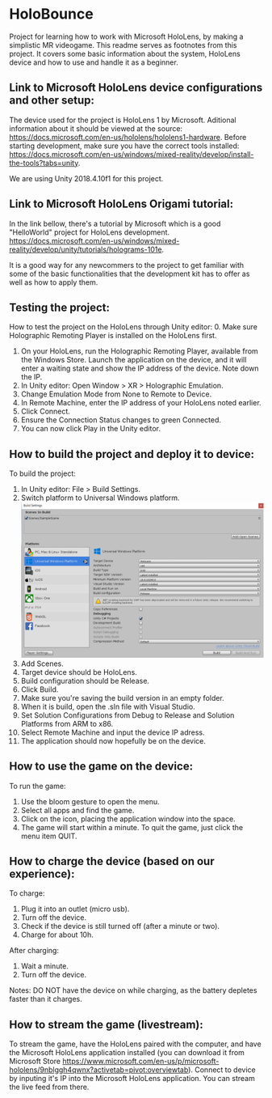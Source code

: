 # HoloBounce
Project for learning how to work with Microsoft HoloLens, by making a simplistic MR videogame.
This readme serves as footnotes from this project. It covers some basic information about the system, HoloLens device and how to use and handle it as a beginner.


## Link to Microsoft HoloLens device configurations and other setup:
The device used for the project is HoloLens 1 by Microsoft. Aditional information about it should be viewed at the source: https://docs.microsoft.com/en-us/hololens/hololens1-hardware.
Before starting development, make sure you have the correct tools installed: https://docs.microsoft.com/en-us/windows/mixed-reality/develop/install-the-tools?tabs=unity.

We are using Unity 2018.4.10f1 for this project.

## Link to Microsoft HoloLens Origami tutorial:
In the link bellow, there's a tutorial by Microsoft which is a good "HelloWorld" project for HoloLens development.
https://docs.microsoft.com/en-us/windows/mixed-reality/develop/unity/tutorials/holograms-101e.

It is a good way for any newcommers to the project to get familiar with some of the basic functionalities that the development kit has to offer as well as how to apply them.

## Testing the project:
How to test the project on the HoloLens through Unity editor:
  0. Make sure Holographic Remoting Player is installed on the HoloLens first.
  1. On your HoloLens, run the Holographic Remoting Player, available from the Windows Store. Launch the application on the device, and it will enter a waiting state and show the IP address of the device. Note down the IP.
  2. In Unity editor: Open Window > XR > Holographic Emulation.
  3. Change Emulation Mode from None to Remote to Device.
  4. In Remote Machine, enter the IP address of your HoloLens noted earlier.
  5. Click Connect.
  6. Ensure the Connection Status changes to green Connected.
  7. You can now click Play in the Unity editor.

## How to build the project and deploy it to device:
To build the project:
  1. In Unity editor: File > Build Settings.
  2. Switch platform to Universal Windows platform.
  ![alt text](./img/build_settings1.png "Build settings image.")
  3. Add Scenes.
  4. Target device should be HoloLens.
  5. Build configuration should be Release.
  6. Click Build.
  7. Make sure you're saving the build version in an empty folder.
  8. When it is build, open the .sln file with Visual Studio.
  9. Set Solution Configurations from Debug to Release and Solution Platforms from ARM to x86.
  10. Select Remote Machine and input the device IP adress.
  11. The application should now hopefully be on the device.

## How to use the game on the device:
To run the game:
  1. Use the bloom gesture to open the menu.
  2. Select all apps and find the game.
  3. Click on the icon, placing the application window into the space.
  4. The game will start within a minute.
To quit the game, just click the menu item QUIT.

## How to charge the device (based on our experience):
To charge:
  1. Plug it into an outlet (micro usb).
  2. Turn off the device.
  3. Check if the device is still turned off (after a minute or two).
  4. Charge for about 10h.

After charging:
  1. Wait a minute.
  2. Turn off the device.

Notes: DO NOT have the device on while charging, as the battery depletes faster than it charges.

## How to stream the game (livestream):
To stream the game, have the HoloLens paired with the computer, and have the Microsoft HoloLens application installed (you can download it from Microsoft Store https://www.microsoft.com/en-us/p/microsoft-hololens/9nblggh4qwnx?activetab=pivot:overviewtab).
Connect to device by inputing it's IP into the Microsoft HoloLens application.
You can stream the live feed from there.
